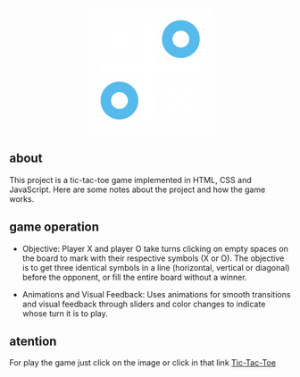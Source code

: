 <p align="center">
   <a href="https://iamlucasmagalhaes.github.io/tic-tac-toe/">
    <img src="images/2085020.png">
   </a>
</p>

## about
This project is a tic-tac-toe game implemented in HTML, CSS and JavaScript. Here are some notes about the project and how the game works.

## game operation
* Objective: Player X and player O take turns clicking on empty spaces on the board to mark with their respective symbols (X or O). The objective is to get three identical symbols in a line (horizontal, vertical or diagonal) before the opponent, or fill the entire board without a winner.

* Animations and Visual Feedback: Uses animations for smooth transitions and visual feedback through sliders and color changes to indicate whose turn it is to play.

## atention
For play the game just click on the image or click in that link <a href="https://iamlucasmagalhaes.github.io/tic-tac-toe/" style = "text-decoration: underline;" >Tic-Tac-Toe</a>

